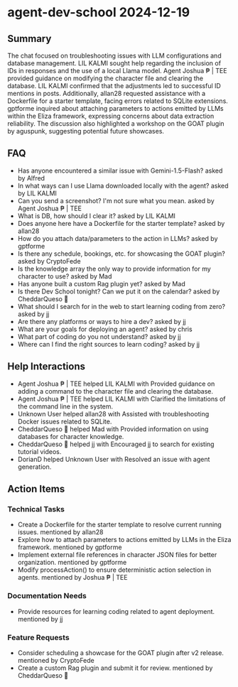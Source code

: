 # agent-dev-school 2024-12-19

## Summary
The chat focused on troubleshooting issues with LLM configurations and database management. LIL KALMI sought help regarding the inclusion of IDs in responses and the use of a local Llama model. Agent Joshua ₱ | TEE provided guidance on modifying the character file and clearing the database. LIL KALMI confirmed that the adjustments led to successful ID mentions in posts. Additionally, allan28 requested assistance with a Dockerfile for a starter template, facing errors related to SQLite extensions. gptforme inquired about attaching parameters to actions emitted by LLMs within the Eliza framework, expressing concerns about data extraction reliability. The discussion also highlighted a workshop on the GOAT plugin by aguspunk, suggesting potential future showcases.

## FAQ
- Has anyone encountered a similar issue with Gemini-1.5-Flash? asked by Alfred
- In what ways can I use Llama downloaded locally with the agent? asked by LIL KALMI
- Can you send a screenshot? I'm not sure what you mean. asked by Agent Joshua ₱ | TEE
- What is DB, how should I clear it? asked by LIL KALMI
- Does anyone here have a Dockerfile for the starter template? asked by allan28
- How do you attach data/parameters to the action in LLMs? asked by gptforme
- Is there any schedule, bookings, etc. for showcasing the GOAT plugin? asked by CryptoFede
- Is the knowledge array the only way to provide information for my character to use? asked by Mad
- Has anyone built a custom Rag plugin yet? asked by Mad
- Is there Dev School tonight? Can we put it on the calendar? asked by CheddarQueso 🧀
- What should I search for in the web to start learning coding from zero? asked by jj
- Are there any platforms or ways to hire a dev? asked by jj
- What are your goals for deploying an agent? asked by chris
- What part of coding do you not understand? asked by jj
- Where can I find the right sources to learn coding? asked by jj

## Help Interactions
- Agent Joshua ₱ | TEE helped LIL KALMI with Provided guidance on adding a command to the character file and clearing the database.
- Agent Joshua ₱ | TEE helped LIL KALMI with Clarified the limitations of the command line in the system.
- Unknown User helped allan28 with Assisted with troubleshooting Docker issues related to SQLite.
- CheddarQueso 🧀 helped Mad with Provided information on using databases for character knowledge.
- CheddarQueso 🧀 helped jj with Encouraged jj to search for existing tutorial videos.
- DorianD helped Unknown User with Resolved an issue with agent generation.

## Action Items

### Technical Tasks
- Create a Dockerfile for the starter template to resolve current running issues. mentioned by allan28
- Explore how to attach parameters to actions emitted by LLMs in the Eliza framework. mentioned by gptforme
- Implement external file references in character JSON files for better organization. mentioned by gptforme
- Modify processAction() to ensure deterministic action selection in agents. mentioned by Joshua ₱ | TEE

### Documentation Needs
- Provide resources for learning coding related to agent deployment. mentioned by jj

### Feature Requests
- Consider scheduling a showcase for the GOAT plugin after v2 release. mentioned by CryptoFede
- Create a custom Rag plugin and submit it for review. mentioned by CheddarQueso 🧀